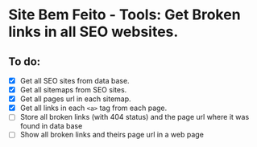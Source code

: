 # Site Bem Feito - Tools: Get Broken links in all SEO websites.

## To do:

- [x] Get all SEO sites from data base. 
- [x] Get all sitemaps from SEO sites.
- [x] Get all pages url in each sitemap.
- [x] Get all links in each ```<a>``` tag from each page.
- [ ] Store all broken links (with 404 status) and the page url where it was found in data base
- [ ] Show all broken links and theirs page url in a web page  
